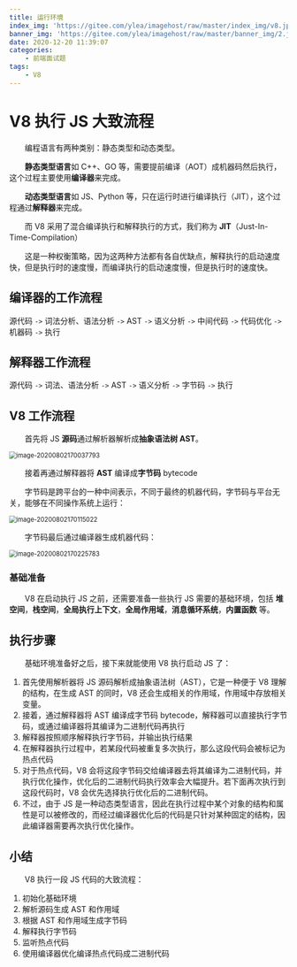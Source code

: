 ```yaml
---
title: 运行环境
index_img: 'https://gitee.com/ylea/imagehost/raw/master/index_img/v8.jpg'
banner_img: 'https://gitee.com/ylea/imagehost/raw/master/banner_img/2.jpg'
date: 2020-12-20 11:39:07
categories:
    - 前端面试题
tags:
    - V8
---
```




# V8 执行 JS 大致流程

&emsp;&emsp;编程语言有两种类别：静态类型和动态类型。

&emsp;&emsp;**静态类型语言**如 C++、GO 等，需要提前编译（AOT）成机器码然后执行，这个过程主要使用**编译器**来完成。

&emsp;&emsp;**动态类型语言**如 JS、Python 等，只在运行时进行编译执行（JIT），这个过程通过**解释器**来完成。



&emsp;&emsp;而 V8 采用了混合编译执行和解释执行的方式，我们称为 **JIT**（Just-In-Time-Compilation）

&emsp;&emsp;这是一种权衡策略，因为这两种方法都有各自优缺点，解释执行的启动速度快，但是执行时的速度慢，而编译执行的启动速度慢，但是执行时的速度快。

## 编译器的工作流程

源代码	`->`	词法分析、语法分析	`->`	AST	`->`	语义分析	`->`	中间代码	`->`	代码优化	`->`	机器码	`->`	执行

## 解释器工作流程

源代码	`->`	词法、语法分析	`->`	AST	`->`	语义分析	`->`	字节码	`->`	执行

## V8 工作流程

&emsp;&emsp;首先将 JS **源码**通过解析器解析成**抽象语法树 AST**。

<img src="https://gitee.com/ylea/imagehost/raw/master/img/image-20200802170037793.png" alt="image-20200802170037793" style="zoom:80%;" />

&emsp;&emsp;接着再通过解释器将 **AST** 编译成**字节码** bytecode

&emsp;&emsp;字节码是跨平台的一种中间表示，不同于最终的机器代码，字节码与平台无关，能够在不同操作系统上运行：

<img src="https://gitee.com/ylea/imagehost/raw/master/img/image-20200802170115022.png" alt="image-20200802170115022" style="zoom:80%;" />

&emsp;&emsp;字节码最后通过编译器生成机器代码：

<img src="https://gitee.com/ylea/imagehost/raw/master/img/image-20200802170225783.png" alt="image-20200802170225783" style="zoom:80%;" />

### 基础准备

&emsp;&emsp;V8 在启动执行 JS 之前，还需要准备一些执行 JS 需要的基础环境，包括 **堆空间**，**栈空间**，**全局执行上下文**，**全局作用域**，**消息循环系统**，**内置函数** 等。

## 执行步骤

&emsp;&emsp;基础环境准备好之后，接下来就能使用 V8 执行启动 JS 了：

1. 首先使用解析器将 JS 源码解析成抽象语法树（AST），它是一种便于 V8 理解的结构，在生成 AST 的同时，V8 还会生成相关的作用域，作用域中存放相关变量。
2. 接着，通过解释器将 AST 编译成字节码 bytecode，解释器可以直接执行字节码，或通过编译器将其编译为二进制代码再执行
3. 解释器按照顺序解释执行字节码，并输出执行结果
4. 在解释器执行过程中，若某段代码被重复多次执行，那么这段代码会被标记为热点代码
5. 对于热点代码，V8 会将这段字节码交给编译器去将其编译为二进制代码，并执行优化操作，优化后的二进制代码执行效率会大幅提升。若下面再次执行到这段代码时，V8 会优先选择执行优化后的二进制代码。
6. 不过，由于 JS 是一种动态类型语言，因此在执行过程中某个对象的结构和属性是可以被修改的，而经过编译器优化后的代码是只针对某种固定的结构，因此编译器需要再次执行优化操作。



## 小结

&emsp;&emsp;V8 执行一段 JS 代码的大致流程：

1. 初始化基础环境
2. 解析源码生成 AST 和作用域
3. 根据 AST 和作用域生成字节码
4. 解释执行字节码
5. 监听热点代码
6. 使用编译器优化编译热点代码成二进制代码



























































